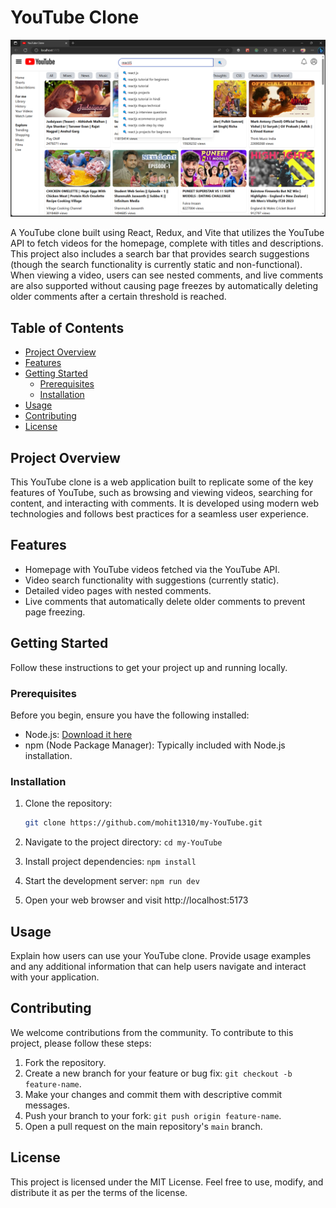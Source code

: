 # YouTube Clone

![Project Screenshot](screenshot.png)

A YouTube clone built using React, Redux, and Vite that utilizes the YouTube API to fetch videos for the homepage, complete with titles and descriptions. This project also includes a search bar that provides search suggestions (though the search functionality is currently static and non-functional). When viewing a video, users can see nested comments, and live comments are also supported without causing page freezes by automatically deleting older comments after a certain threshold is reached.

## Table of Contents

- [Project Overview](#project-overview)
- [Features](#features)
- [Getting Started](#getting-started)
  - [Prerequisites](#prerequisites)
  - [Installation](#installation)
- [Usage](#usage)
- [Contributing](#contributing)
- [License](#license)

## Project Overview

This YouTube clone is a web application built to replicate some of the key features of YouTube, such as browsing and viewing videos, searching for content, and interacting with comments. It is developed using modern web technologies and follows best practices for a seamless user experience.

## Features

- Homepage with YouTube videos fetched via the YouTube API.
- Video search functionality with suggestions (currently static).
- Detailed video pages with nested comments.
- Live comments that automatically delete older comments to prevent page freezing.

## Getting Started

Follow these instructions to get your project up and running locally.

### Prerequisites

Before you begin, ensure you have the following installed:

- Node.js: [Download it here](https://nodejs.org/)
- npm (Node Package Manager): Typically included with Node.js installation.

### Installation

1. Clone the repository:

   ```bash
   git clone https://github.com/mohit1310/my-YouTube.git

2. Navigate to the project directory:
    `cd my-YouTube`

3. Install project dependencies:
    `npm install`

4. Start the development server:
    `npm run dev`

5. Open your web browser and visit http://localhost:5173

## Usage

Explain how users can use your YouTube clone. Provide usage examples and any additional information that can help users navigate and interact with your application.

## Contributing

We welcome contributions from the community. To contribute to this project, please follow these steps:

1. Fork the repository.
2. Create a new branch for your feature or bug fix: `git checkout -b feature-name`.
3. Make your changes and commit them with descriptive commit messages.
4. Push your branch to your fork: `git push origin feature-name`.
5. Open a pull request on the main repository's `main` branch.

## License

This project is licensed under the MIT License. Feel free to use, modify, and distribute it as per the terms of the license.
